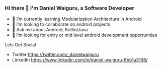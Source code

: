 ### Hi there 👋 I'm Daniel Waiguru, a Software Developer 

- 🌱 I’m currently learning Modularization Architecture in Android
- 👯 I’m looking to collaborate on android projects
- 💬 Ask me about Android, Kotlin/Java
- 🤔 I’m looking for entry or mid level android development opportunities


Lets Get Social
- Twitter https://twitter.com/_danielwaiguru
- LinkedIn https://www.linkedin.com/in/daniel-waiguru-6bb1a3198/
<!--
**DanielWaiguru91/DanielWaiguru91** is a ✨ _special_ ✨ repository because its `README.md` (this file) appears on your GitHub profile.

Here are some ideas to get you started:

- 🔭 I’m currently working on ...
- 🌱 I’m currently learning Mudularization Architecture in Android
- 👯 I’m looking to collaborate on android 
- 🤔 I’m looking for help with ...
- 💬 Ask me about ...
- 📫 How to reach me: ...
- 😄 Pronouns: ...
- ⚡ Fun fact: ...
![Visitor Count](https://profile-counter.glitch.me/DanielWaiguru91/count.svg)
-->
